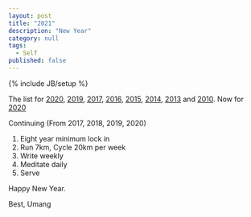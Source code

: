 ```yaml
---
layout: post
title: "2021"
description: "New Year"
category: null
tags: 
  - Self
published: false
---
```

 
{% include JB/setup %}

The list for [2020](https://umangsaini.cricket/2019/12/2020/), [2019](http://umangsaini.cricket/2018/12/2019/), [2017](https://umangsaini.cricket/2016/12/2017/), [2016](http://umangsaini.cricket/2015/12/2016/), [2015](http://umangsaini.cricket/2014/12/2015/), [2014](http://umangsaini.cricket/2013/12/2014/), [2013](http://umangsaini.cricket/2012/12/2013/) and [2010](http://umangsaini.cricket/2009/12/resolve/). Now for [2020](http://umangsaini.cricket/2019/12/2020/)

Continuing (From 2017, 2018, 2019, 2020)
1. Eight year minimum lock in
2. Run 7km, Cycle 20km per week
3. Write weekly
4. Meditate daily
5. Serve

Happy New Year.

Best, Umang
